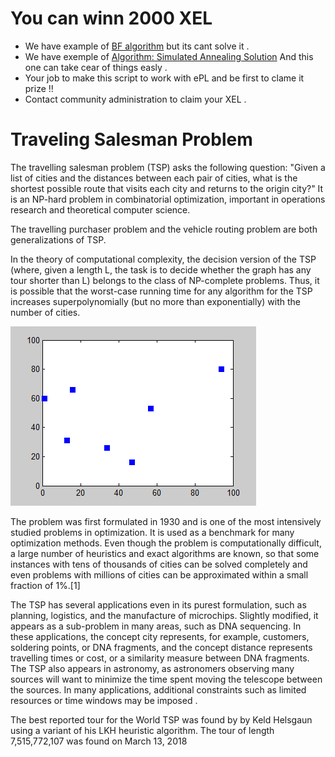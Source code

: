 # You can winn 2000 XEL
* We have example of [BF algorithm]( https://github.com/xel-software/xeline/blob/master/demos/TSP_Example.epl) but its cant solve it .
* We have exemple of [Algorithm:	Simulated Annealing Solution](https://github.com/sprocket-fpga/xel_miner/blob/master/examples/TSP_ATT48_SA.pl) And this one can take cear of things easly . 
* Your job to make this script to work with ePL and be first to clame it prize !! 
* Contact community administration to claim your XEL .

# Traveling Salesman Problem

The travelling salesman problem (TSP) asks the following question: "Given a list of cities and the distances between each pair of cities, what is the shortest possible route that visits each city and returns to the origin city?" It is an NP-hard problem in combinatorial optimization, important in operations research and theoretical computer science.

The travelling purchaser problem and the vehicle routing problem are both generalizations of TSP.

In the theory of computational complexity, the decision version of the TSP (where, given a length L, the task is to decide whether the graph has any tour shorter than L) belongs to the class of NP-complete problems. Thus, it is possible that the worst-case running time for any algorithm for the TSP increases superpolynomially (but no more than exponentially) with the number of cities.

![](Nearestneighbor.gif)


The problem was first formulated in 1930 and is one of the most intensively studied problems in optimization. It is used as a benchmark for many optimization methods. Even though the problem is computationally difficult, a large number of heuristics and exact algorithms are known, so that some instances with tens of thousands of cities can be solved completely and even problems with millions of cities can be approximated within a small fraction of 1%.[1]

The TSP has several applications even in its purest formulation, such as planning, logistics, and the manufacture of microchips. Slightly modified, it appears as a sub-problem in many areas, such as DNA sequencing. In these applications, the concept city represents, for example, customers, soldering points, or DNA fragments, and the concept distance represents travelling times or cost, or a similarity measure between DNA fragments. The TSP also appears in astronomy, as astronomers observing many sources will want to minimize the time spent moving the telescope between the sources. In many applications, additional constraints such as limited resources or time windows may be imposed .

The best reported tour for the World TSP was found by by Keld Helsgaun using a variant of his LKH heuristic algorithm. The tour of length 7,515,772,107 was found on March 13, 2018
